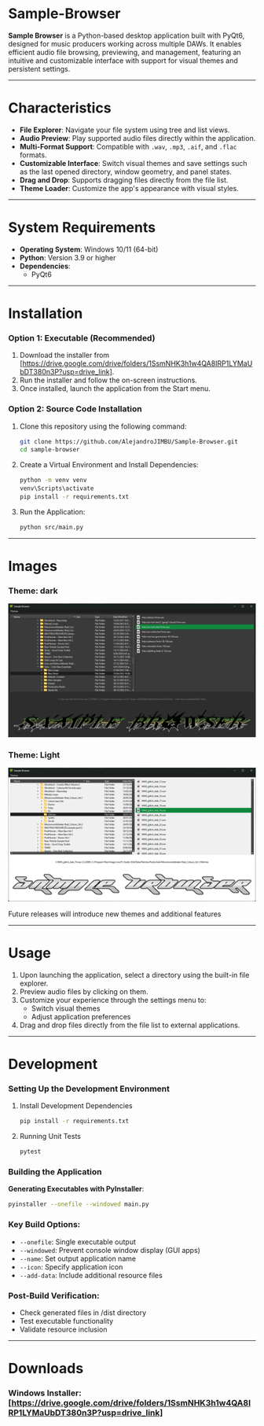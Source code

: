 # Sample-Browser

**Sample Browser** is a Python-based desktop application built with PyQt6, designed for music producers working across multiple DAWs. It enables efficient audio file browsing, previewing, and management, featuring an intuitive and customizable interface with support for visual themes and persistent settings.

---

# Characteristics

- **File Explorer**: Navigate your file system using tree and list views.
- **Audio Preview**: Play supported audio files directly within the application.
- **Multi-Format Support**: Compatible with `.wav`, `.mp3`, `.aif`, and `.flac` formats.
- **Customizable Interface**: Switch visual themes and save settings such as the last opened directory, window geometry, and panel states.
- **Drag and Drop**: Supports dragging files directly from the file list.
- **Theme Loader**: Customize the app's appearance with visual styles.

---

# System Requirements

- **Operating System**: Windows 10/11 (64-bit)
- **Python**: Version 3.9 or higher
- **Dependencies**:
  - PyQt6

---

# Installation

### Option 1: Executable (Recommended)
1. Download the installer from [https://drive.google.com/drive/folders/1SsmNHK3h1w4QA8IRP1LYMaUbDT380n3P?usp=drive_link].
2. Run the installer and follow the on-screen instructions.
3. Once installed, launch the application from the Start menu.

### Option 2: Source Code Installation
1. Clone this repository using the following command:
   ```bash
   git clone https://github.com/AlejandroJIMBU/Sample-Browser.git
   cd sample-browser
   ```
2. Create a Virtual Environment and Install Dependencies:
   ```bash
   python -m venv venv
   venv\Scripts\activate
   pip install -r requirements.txt
   ```
3. Run the Application:
   ```bash
   python src/main.py
   ```

---

# Images

### Theme: dark
![Theme: dark](img/sp_screenshot_1.png)

### Theme: Light
![Theme: oddball](img/sp_screenshot_2.png)

Future releases will introduce new themes and additional features

---

# Usage

1. Upon launching the application, select a directory using the built-in file explorer.
2. Preview audio files by clicking on them.
3. Customize your experience through the settings menu to:
   - Switch visual themes
   - Adjust application preferences
4. Drag and drop files directly from the file list to external applications.

---

# Development

### Setting Up the Development Environment
1. Install Development Dependencies
   ```bash
   pip install -r requirements.txt
   ```
2. Running Unit Tests
   ```bash
   pytest
   ```

### Building the Application
**Generating Executables with PyInstaller**:
```bash
pyinstaller --onefile --windowed main.py
```

### Key Build Options:
- `--onefile`: Single executable output
- `--windowed`: Prevent console window display (GUI apps)
- `--name`: Set output application name
- `--icon`: Specify application icon
- `--add-data`: Include additional resource files

### Post-Build Verification:
- Check generated files in /dist directory
- Test executable functionality
- Validate resource inclusion

---

# Downloads

### Windows Installer: [https://drive.google.com/drive/folders/1SsmNHK3h1w4QA8IRP1LYMaUbDT380n3P?usp=drive_link]

